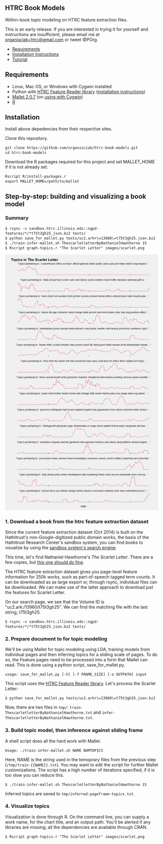 HTRC Book Models
----------------

Within-book topic modeling on HTRC feature extraction files. 

This is an early release. If you are interested in trying it for yourself and instructions are insufficient, please email me at organisciak+htrc@gmail.com or tweet @POrg.

- [Requirements](#requirements)
- [Installation Instructions](#installation)
- [Tutorial](#step-by-step-building-and-visualizing-a-book-model)

## Requirements

- Linux, Mac OS, or Windows with Cygwin installed
- Python with [HTRC Feature Reader library](https://github.com/organisciak/htrc-feature-reader) ([installation instructions](https://github.com/organisciak/htrc-feature-reader/blob/master/README.md#installation))
- [Mallet 2.0.7](http://mallet.cs.umass.edu/) (on [using with Cygwin](http://stackoverflow.com/a/24791097/233577))
- [R](http://www.r-project.org/)

## Installation

Install above depedencies from their respective sites.

Clone this repository.

    git clone https://github.com/organisciak/htrc-book-models.git
    cd htrc-book-models

Download the R packages required for this project and set MALLET_HOME if it is not already set.

    Rscript R/install-packages.r
    export MALLET_HOME=/path/to/mallet

## Step-by-step: building and visualizing a book model

### Summary

    $ rsync -v sandbox.htrc.illinois.edu::ngpd-features/*/*t75t3gh25.json.bz2 texts/
    $ python save_for_mallet.py texts/uc2.ark+\=13960\=t75t3gh25.json.bz2
    $ ./train-infer-mallet.sh ThescarletletterByNathanielHawthorne 15
    $ Rscript graph-topics.r "The Scarlet Letter" images/scarlet.png

![The Scarlet Letter topics](images/scarlet.png)

### 1. Download a book from the htrc feature extraction dataset

Since the current feature extraction dataset (Oct 2014) is built on the Hathitrust's non-Google-digitized public domain works, the basis of the Hathitrust Research Center's sandbox system, you can find books to visualize by using the [sandbox system's search engine](https://sandbox.htrc.illinois.edu/blacklight).

This time, let's find Nathaniel Hawthorne's _The Scarlet Letter_. There are a few copies, but [this one should do fine](https://sandbox.htrc.illinois.edu/blacklight/catalog/uc2.ark:/13960/t75t3gh25).

The HTRC feature extraction dataset gives you page-level feature information for 250k works, such as part-of-speech tagged term counts. It can be downloaded as as large export or, through rsync, individual files can be downloaded. We can make use of the latter approach to download just the features for Scarlet Letter.

On our search page, we see that the Volume ID is "uc2.ark:/13960/t75t3gh25". We can find the matching file with the last string, t75t3gh25.

    $ rsync -v sandbox.htrc.illinois.edu::ngpd-features/*/*t75t3gh25.json.bz2 texts/

### 2. Prepare document to for topic modeling

We'll be using Mallet for topic modeling using LDA, training models from individual pages and then inferring topics for a sliding scale of pages. To do so, the Feature pages need to be processed into a form that Mallet can read. This is done using a python script, save_for_mallet.py.

    usage: save_for_mallet.py [-h] [-f FRAME_SIZE] [-o OUTPATH] input

This script uses the [HTRC Feature Reader library](https://github.com/organisciak/htrc-feature-reader). Let's process the Scarlet Letter:

    $ python save_for_mallet.py texts/uc2.ark+\=13960\=t75t3gh25.json.bz2

Now, there are two files in `tmp/`: `train-ThescarletletterByNathanielHawthorne.txt` and `infer-ThescarletletterByNathanielHawthorne.txt`.
 
### 3. Build topic model, then inference against sliding frame

A shell script does all the hard work with Mallet.

    Usage: ./train-infer-mallet.sh NAME NUMTOPICS

Here, NAME is the string used in the temoprary files from the previous step (`/tmp/train-{{NAME}}.txt`).
You may want to edit the script for further Mallet customizations. The script has a high number of iterations specified, if it is too slow you can reduce this.

    $ ./train-infer-mallet.sh ThescarletletterByNathanielHawthorne 15

Inferred topics are saved to `tmp/inferred-pageframe-topics.txt`.  

### 4. Visualize topics

Visualization is done through R. On the command line, you can supply a work name, for the chart title, and an output path. You'll be alerted if any libraries are missing; all the dependencies are available through CRAN.

    $ Rscript graph-topics.r "The Scarlet Letter" images/scarlet.png
